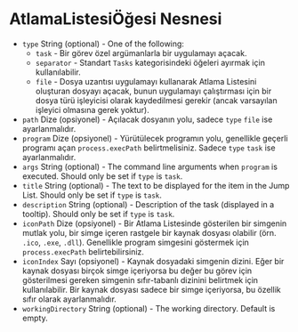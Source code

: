 # AtlamaListesiÖğesi Nesnesi

* `type` String (optional) - One of the following:
  * `task` - Bir görev özel argümanlarla bir uygulamayı açacak.
  * `separator` - Standart `Tasks` kategorisindeki öğeleri ayırmak için kullanılabilir.
  * `file` - Dosya uzantısı uygulamayı kullanarak Atlama Listesini oluşturan dosyayı açacak, bunun uygulamayı çalıştırması için bir dosya türü işleyicisi olarak kaydedilmesi gerekir (ancak varsayılan işleyici olmasına gerek yoktur).
* `path` Dize (opsiyonel) - Açılacak dosyanın yolu, sadece `type` `file` ise ayarlanmalıdır.
* `program` Dize (opsiyonel) - Yürütülecek programın yolu, genellikle geçerli programı açan `process.execPath` belirtmelisiniz. Sadece `type` `task` ise ayarlanmalıdır.
* `args` String (optional) - The command line arguments when `program` is executed. Should only be set if `type` is `task`.
* `title` String (optional) - The text to be displayed for the item in the Jump List. Should only be set if `type` is `task`.
* `description` String (optional) - Description of the task (displayed in a tooltip). Should only be set if `type` is `task`.
* `iconPath` Dize (opsiyonel) - Bir Atlama Listesinde gösterilen bir simgenin mutlak yolu, bir simge içeren rastgele bir kaynak dosyası olabilir (örn. `.ico`, `.exe`, `.dll`). Genellikle program simgesini göstermek için `process.execPath` belirtebilirsiniz.
* `iconIndex` Sayı (opsiyonel) - Kaynak dosyadaki simgenin dizini. Eğer bir kaynak dosyası birçok simge içeriyorsa bu değer bu görev için gösterilmesi gereken simgenin sıfır-tabanlı dizinini belirtmek için kullanılabilir. Bir kaynak dosyası sadece bir simge içeriyorsa, bu özellik sıfır olarak ayarlanmalıdır.
* `workingDirectory` String (optional) - The working directory. Default is empty.
